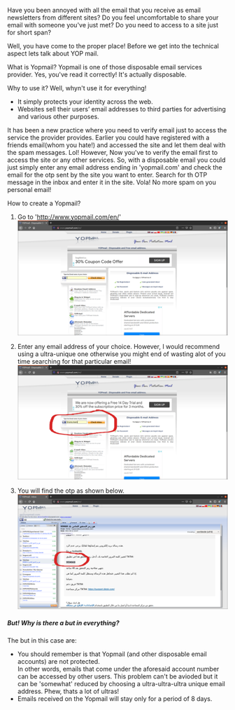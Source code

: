 Have you been annoyed with all the email that you receive as email newsletters from different sites? Do you feel uncomfortable to share your email with someone you've just met? Do you need to access to a site just for short span?

Well, you have come to the proper place! Before we get into the technical aspect lets talk about YOP mail.

What is Yopmail?
Yopmail is one of those disposable email services provider. Yes, you've read it correctly! It's actually disposable. 

Why to use it?
Well, whyn't use it for everything! 
- It simply protects your identity across the web. 
- Websites sell their users’ email addresses to third parties for advertising and various other purposes.

It has been a new practice where you need to verify email just to access the service the provider provides. Earlier you could have registered with a friends email(whom you hate!) and accessed the site and let them deal with the spam messages. Lol! However, Now you've to verify the email first to access the site or any other services. So, with a disposable email you could just simply enter any email address ending in 'yopmail.com' and check the email for the otp sent by the site you want to enter. Search for th OTP message in the inbox and enter it in the site. Vola! No more spam on you personal email!

How to create a Yopmail?
1. Go to 'http://www.yopmail.com/en/'
![Step 1](assets/images/Yopmail/1.png) 

2. Enter any email address of your choice. However, I would recommend using a ultra-unique one otherwise you might end of wasting alot of you time searching for that particular email!
![Step 2](assets/images/Yopmail/2.png) 

3. You will find the otp as shown below.
![Step 3](assets/images/Yopmail/3.png) 

##### But! Why is there a but in everything? 

The but in this case are:
- You should remember is that Yopmail (and other disposable email accounts) are not protected.  
In other words, emails that come under the aforesaid account number can be accessed by other users. This problem can't be avioded but it can be 'somewhat' reduced by choosing a ultra-ultra-ultra unique email address. Phew, thats a lot of ultras!
- Emails received on the Yopmail will stay only for a period of 8 days.





